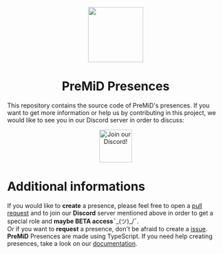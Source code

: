 <div align="center">
    <img src="https://avatars3.githubusercontent.com/u/46326568?s=400&amp;u=15e4a4988014780288d30ffb969fd1569fec23e6&amp;v=4" width="128px" style="max-width:100%;">
    <h1>PreMiD Presences</h1>
</div>

This repository contains the source code of PreMiD's presences. If you want to get more information or help us by contributing in this project, we would like to see you in our Discord server in order to discuss: 

<div align="center">
    <a href="https://discord.gg/WvfVZ8T" title="Join our Discord!" rel="nofollow">
    <img src="https://camo.githubusercontent.com/987903b512adb37c953df3e83f1921dc29140493/68747470733a2f2f646973636f72646170702e636f6d2f6170692f6775696c64732f3439333133303733303534393830353035372f7769646765742e706e673f7374796c653d62616e6e657232" height="76px" alt="Join our Discord!" data-canonical-src="https://discordapp.com/api/guilds/493130730549805057/widget.png?style=banner2" style="max-width:100%;">
    </a>
</div>

<h1>Additional informations</h1>

If you would like to <strong>create</strong> a presence, please feel free to open a <a href="https://github.com/PreMiD/Presences/pulls">pull request</a> and to join our <strong>Discord</strong> server mentioned above in order to get a special role and <strong>maybe BETA access</strong>¯\_(ツ)_/¯.<br> Or if you want to <strong>request</strong> a presence, don't be afraid to create a <a href="https://github.com/PreMiD/Presences/issues/new">issue</a>. <strong>PreMiD</strong> Presences are made using TypeScript. If you need help creating presences, take a look on our <a href="docs.premid.app">documentation</a>.
